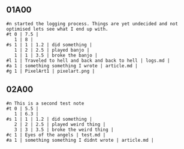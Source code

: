 ## 01A00
    #n started the logging process. Things are yet undecided and not optimised lets see what I end up with.
    #t 0 | 7.5 |
       1 | 8 |
    #s 1 | 1 | 1.2 | did something |
       1 | 2 | 2.5 | played banjo |
       1 | 1 | 3.5 | broke the banjo |
    #l 1 | Traveled to hell and back and back to hell | logs.md |
    #a 1 | something something I wrote | article.md |
    #g 1 | PixelArt1 | pixelart.png |

## 02A00
    #n This is a second test note 
    #t 0 | 5.5 |
       1 | 6.3 |
    #s 1 | 1 | 1.2 | did something |
       2 | 2 | 2.5 | played weird thing |
       3 | 3 | 3.5 | broke the weird thing |
    #c 1 | Eyes of the angels | test.md |
    #a 1 | something something I didnt wrote | article.md |

